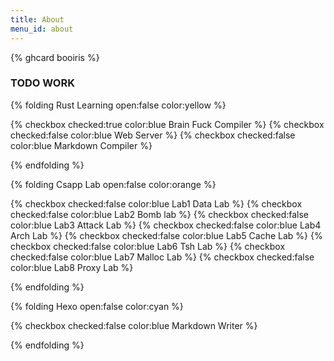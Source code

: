 ```yaml
---
title: About
menu_id: about
---
```


{% ghcard booiris %}

### TODO WORK

{% folding  Rust Learning open:false color:yellow  %}

{% checkbox checked:true color:blue Brain Fuck Compiler %}
{% checkbox checked:false color:blue Web Server %}
{% checkbox checked:false color:blue Markdown Compiler %}

{% endfolding %}



{% folding  Csapp Lab open:false color:orange  %}

{% checkbox checked:false color:blue Lab1 Data Lab %}
{% checkbox checked:false color:blue Lab2 Bomb lab %}
{% checkbox checked:false color:blue Lab3 Attack Lab %}
{% checkbox checked:false color:blue Lab4 Arch Lab %}
{% checkbox checked:false color:blue Lab5 Cache Lab %}
{% checkbox checked:false color:blue Lab6 Tsh Lab %}
{% checkbox checked:false color:blue Lab7 Malloc Lab %}
{% checkbox checked:false color:blue Lab8 Proxy Lab %}

{% endfolding %}

{% folding  Hexo open:false color:cyan  %}

{% checkbox checked:false color:blue Markdown Writer %}

{% endfolding %}

